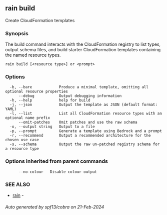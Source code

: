 ## rain build

Create CloudFormation templates

### Synopsis

The build command interacts with the CloudFormation registry to list types, output schema files, and build starter CloudFormation templates containing the named resource types.

```
rain build [<resource type>] or <prompt>
```

### Options

```
  -b, --bare            Produce a minimal template, omitting all optional resource properties
      --debug           Output debugging information
  -h, --help            help for build
  -j, --json            Output the template as JSON (default format: YAML)
  -l, --list            List all CloudFormation resource types with an optional name prefix
      --omit-patches    Omit patches and use the raw schema
  -o, --output string   Output to a file
  -p, --prompt          Generate a template using Bedrock and a prompt
  -r, --recommend       Output a recommended architecture for the chosen use case
  -s, --schema          Output the raw un-patched registry schema for a resource type
```

### Options inherited from parent commands

```
      --no-colour   Disable colour output
```

### SEE ALSO

* [rain](index.md)	 - 

###### Auto generated by spf13/cobra on 21-Feb-2024
